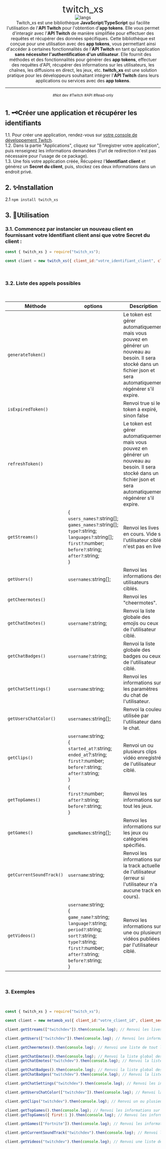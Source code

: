 <div align=center>
<span style="font-size:30px;">twitch_xs</span><br>
<img alt="langs" src="https://github-readme-stats.vercel.app/api/top-langs/?username=Ix-xs&exclude_repo=metamob_xs,ytb_xs,Oaky&langs_count=5&custom_title=Languages&title_color=2986cc&text_color=2986cc&icon_color=2986cc&show_icons=true&theme=tokyonight&hide_border=true&border_radius=10">
<br>
Twitch_xs est une bibliothèque <b>JavaScript</b>/<b>TypeScript</b> qui facilite l'utilisation de l'<b>API Twitch</b> pour l'obtention d'<b>app tokens</b>. Elle vous permet d'interagir avec l'<b>API Twitch</b> de manière simplifiée pour effectuer des requêtes et récupérer des données spécifiques. Cette bibliothèque est conçue pour une utilisation avec des <b>app tokens</b>, vous permettant ainsi d'accéder à certaines fonctionnalités de l'<b>API Twitch</b> en tant qu'application <b>sans nécessiter l'authentification d'un utilisateur</b>. Elle fournit des méthodes et des fonctionnalités pour générer des <b>app tokens</b>, effectuer des requêtes d'API, récupérer des informations sur les utilisateurs, les chaînes, les diffusions en direct, les jeux, etc. <b>twitch_xs</b> est une solution pratique pour les développeurs souhaitant intégrer l'<b>API Twitch</b> dans leurs applications ou services avec des <b>app tokens</b>.

___
<sup>#Not dev</sup> <sup>#Twitch</sup> <sup>#API</sup> <sup>#Read-only<sup>
<br>
</div>

<h2>1. 🗝️Créer une application et récupérer les identifiants</h2>
1.1. Pour créer une application, rendez-vous sur <a href="https://dev.twitch.tv/console">votre console de développement Twitch</a>.<br>
1.2. Dans la partie "Applications", cliquez sur "Enregistrer votre application", puis renseignez les informations demandées (l'url de redirection n'est pas nécessaire pour l'usage de ce package).<br>
1.3. Une fois votre application créée, Récupérez l'<b>Identifiant client</b> et générez un <b>Secret du client</b>, puis, stockez ces deux informations dans un endroit privé.
<br>
<h2>2. ✨Installation</h2>

2.1 `npm install twitch_xs`
<br>
<h2>3. 👀Utilisation</h2>
<h3>3.1. Commencez par instancier un nouveau client en fournissant votre <b>Identifiant client</b> ansi que votre <b>Secret du client</b> :</h3>

```js
const { twitch_xs } = require("twitch_xs");

const client = new twitch_xs({ client_id:"votre_identifiant_client", client_secret:"votre_secret_du_client" });
```

<br>
<h3>3.2. Liste des appels possibles</h3>
<br>

Méthode | options | Description |
| --- | --- | --- |
| `generateToken()` | | Le token est gérer automatiquement mais vous pouvez en générer un nouveau au besoin. Il sera stocké dans un fichier json et sera automatiquement régénérer s'il expire. |
| `isExpiredToken()` | | Renvoi true si le token à expiré, sinon false |
| `refreshToken()` | | Le token est gérer automatiquement mais vous pouvez en générer un nouveau au besoin. Il sera stocké dans un fichier json et sera automatiquement régénérer s'il expire. |
| `getStreams()` | {<br>`users_names?`:string[];<br>`games_names?`:string[];<br>`type?`:string;<br>`languages?`:string[];<br>`first?`:number;<br>`before?`:string;<br>`after?`:string;<br>} | Renvoi les lives en cours. Vide si l'utilisateur ciblé n'est pas en live. |
| `getUsers()` | `usernames`:string[]; | Renvoi les informations des utilisateurs ciblés. |
| `getCheermotes()` | | Renvoi les "cheermotes". |
| `getChatEmotes()` | `username?`:string; | Renvoi la liste globale des emojis ou ceux de l'utilisateur ciblé. |
| `getChatBadges()` | `username?`:string; | Renvoi la liste globale des badges ou ceux de l'utilisateur ciblé. |
| `getChatSettings()` | `username`:string; | Renvoi les informations sur les paramètres du chat de l'utilisateur. |
| `getUsersChatColor()` | `usernames`:string[]; | Renvoi la couleur utilisée par l'utilisateur dans le chat. |
| `getClips()` | `username`:string;<br>{<br>`started_at?`:string;<br>`ended_at`?:string;<br>`first?`:number;<br>`before?`:string;<br>`after?`:string;<br>} | Renvoi un ou plusieurs clips vidéo enregistrés de l'utilisateur ciblé. |
| `getTopGames()` | {<br>`first?`:number;<br>`after?`:string;<br>`before?`:string;<br>} | Renvoi les informations sur tout les jeux. |
| `getGames()` | `gameNames`:string[]; | Renvoi les informations sur les jeux ou catégories spécifiés. |
| `getCurrentSoundTrack()` | `username`:string; | Renvoi les informations sur la track actuelle de l'utilisateur (erreur si l'utilisateur n'a aucune track en cours). |
| `getVideos()` | `username`:string;<br>{<br>`game_name?`:string;<br>`language?`:string;<br>`period?`:string;<br>`sort?`:string;<br>`type?`:string;<br>`first?`:number;<br>`after?`:string;<br>`before?`:string;<br>} | Renvoi les informations sur une ou plusieurs vidéos publiées par l'utilisateur ciblé. |

<br>
<h3>3. Exemples</h3>
<br>


```js
const { twitch_xs } = require("twitch_xs");

const client = new metamob_xs({ client_id:"votre_client_id", client_secret:"votre_secret_client" });

client.getStreams(["twitchdev"]).then(console.log); // Renvoi les lives des utilisateurs ciblé (vide si l'utilisateur ciblé n'est pas en live).

client.getUsers(["twitchdev"]).then(console.log); // Renvoi les informations sur les utilisateurs ciblés.

client.getCheermotes().then(console.log); // Renvoi une liste de tout les monstres.

client.getChatEmotes().then(console.log); // Renvoi la liste global des emojis.
client.getChatEmotes("twitchdev").then(console.log); // Renvoi la liste des emojis de l'utilisateur ciblé.

client.getChatBadges().then(console.log); // Renvoi la liste global des badges.
client.getChatBadges("twitchdev").then(console.log); // Renvoi la liste des badges de l'utilisateur ciblé.

client.getChatSettings("twitchdev").then(console.log); // Renvoi les informations sur les paramètres de chat de l'utilisateur ciblé.

client.getUsersChatColor(["twitchdev"]).then(console.log); // Renvoi la couleur utilisée dans le chat de chaque utilisateur ciblé.

client.getClips("twitchdev").then(console.log); // Renvoi un ou plusieurs clips vidéo enregistrés de l'utilisateur ciblé.

client.getTopGames().then(console.log); // Renvoi les informations sur tout les jeux.
client.getTopGames({ first:1 }).then(console.log); // Renvoi les information sur le top 1 des jeux.

client.getGames(["Fortnite"]).then(console.log); // Renvoi les informations sur les jeux ciblés.

client.getCurrentSoundTrack("twitchdev").then(console.log); // Renvoi les informations sur la track actuelle de l'utilisateur ciblé (erreur si aucune track).

client.getVideos("twitchdev").then(console.log); // Renvoi une liste des vidéos de l'utilisateur ciblé.
```